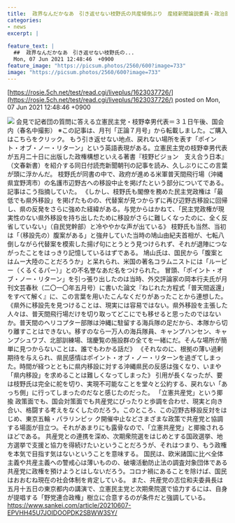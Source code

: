 ```yaml
---
title:  政界なんだかなあ　引き返せない枝野氏の共産傾倒ぶり　産経新聞論説委員・政治部編集委員　阿比留瑠比  
categories:
- news
excerpt: |
  
feature_text: |
  ##  政界なんだかなあ　引き返せない枝野氏の...
  Mon, 07 Jun 2021 12:48:46  +0900
feature_image: "https://picsum.photos/2560/600?image=733"
image: "https://picsum.photos/2560/600?image=733"
---
```


[https://rosie.5ch.net/test/read.cgi/liveplus/1623037726/](https://rosie.5ch.net/test/read.cgi/liveplus/1623037726/)
posted on Mon, 07 Jun 2021 12:48:46  +0900

<!--more-->

![](https://sankei-sankei-prod.cdn.arcpublishing.com/resizer/b-HyWGZtMeNBE7aAdDspRRDuWsg=/730x0/smart/cloudfront-ap-northeast-1.images.arcpublishing.com/sankei/6UKKY6KQQBLUBEBR2OMAG6GFQU.jpg) 会見で記者団の質問に答える立憲民主党・枝野幸男代表＝３１日午後、国会内（春名中撮影） ※この記事は、月刊「正論７月号」から転載しました。ご購入はこちらをクリック。 もう引き返せない地点、戻れない場所を表す「ポイント・オブ・ノー・リターン」という英語表現がある。立憲民主党の枝野幸男代表が五月二十日に出版した政権構想といえる著書『枝野ビジョン　支え合う日本』（文春新書）を紹介する同日付読売新聞朝刊の記事を読み、久しぶりにこの言葉が頭に浮かんだ。 枝野氏が同書の中で、政府が進める米軍普天間飛行場（沖縄県宜野湾市）の名護市辺野古への移設中止を掲げたという部分についてである。記事はこう指摘していた。 《しかし、枝野氏も閣僚を務めた民主党政権は「最低でも県外移設」を掲げたものの、代替案が見つからずに再び辺野古移設に回帰し、県の反発をさらに強めた経緯がある。与党からはかねて、「民主党政権が現実性のない県外移設を持ち出したために移設がさらに難しくなったのに、全く反省していない」（自民党幹部）と冷ややかな声が出ている》 枝野氏も当然、当初は「（移設先の）腹案がある」と強弁していた当時の鳩山由紀夫首相が、七転八倒しながら代替案を模索した揚げ句にとうとう見つけられず、それが退陣につながったことをはっきり記憶しているはずである。 鳩山氏は、国民から「腹案とはムー大陸のことだろうか」と呆れられ、米国の著名コラムニストには「ルーピー（くるくるパー）」との不名誉なあだ名をつけられた。 冒頭、「ポイント・オブ・ノー・リターン」を引っ張り出したのは当時、外交評論家の岡本行夫氏が月刊文芸春秋（二〇一〇年五月号）に書いた論文『ねじれた方程式「普天間返還」をすべて解く』に、この言葉を用いたこんなくだりがあったことから連想した。 《県外に移設先を見つけることは、現実には容易ではない。県外移設を主張した人々は、普天間飛行場だけを切り取ってどこにでも移せると思ったのではないか。普天間のヘリコプター部隊は沖縄に駐留する海兵隊の足だから、本隊から切り離すことはできない。移すのなら一万人の海兵隊員、キャンプハンセン、キャンプシュワブ、北部訓練場、瑞慶覧の施設群の全てを一緒にだ。そんな場所が簡単に見つからないことは、誰でもわかる話だ》 《それなのに、根拠の薄い過剰期待を与えられ、県民感情はポイント・オブ・ノー・リターンを過ぎてしまった。時間が経つとともに県内移設に対する沖縄県民の反感は強くなり、いまや「県内移設」を求めることは難しくなってしまった》 引用が長くなったが、要は枝野氏は完全に舵を切り、実現不可能なことを堂々と公約する、戻れない「あっち側」に行ってしまったのだなと感じたのだった。 「立憲共産党」という揶揄 政策面でも、国会対策面でも共産党にぴったりと歩調を合わせ、現実と向き合い、格闘する考えをなくしたのだろう。このところ、この辺野古移設反対をはじめ、東京五輪・パラリンピッ ク開催中止などさまざまな政策で共産党と協調する場面が目立つ。それがあまりにも露骨なので、「立憲共産党」と揶揄されるほどである。 共産党との連携を深め、次期衆院選をはじめとする国政選挙、地方選挙で支援と協力を得続けたいということだろうが、それはつまり、もう政権を本気で目指す気はないということを意味する。 国民は、欧米諸国に比べ全体主義や共産主義への警戒心は薄いものの、破壊活動防止法の調査対象団体である共産党に政権を預けようとはしないだろう。コロナ禍にあることを除けば、国民はおおむね現在の社会体制を肯定している。 また、共産党の志位和夫委員長は五月十五日の東京都内の講演で、立憲民主党と次期衆院選で協力するには、自身が提唱する「野党連合政権」樹立に合意するのが条件だと強調している。 https://www.sankei.com/article/20210607-EPVHH45U7JOIDOOPDK2SBWW3SY/
